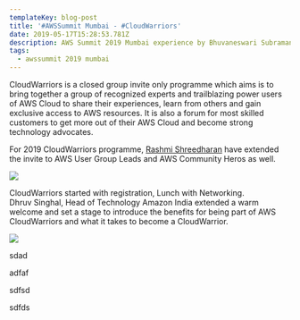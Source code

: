 ```yaml
---
templateKey: blog-post
title: '#AWSSummit Mumbai - #CloudWarriors'
date: 2019-05-17T15:28:53.781Z
description: AWS Summit 2019 Mumbai experience by Bhuvaneswari Subramani
tags:
  - awssummit 2019 mumbai
---
```





CloudWarriors is a closed group invite only programme which aims is to bring together a group of recognized experts and trailblazing power users of AWS Cloud to share their experiences, learn from others and gain exclusive access to AWS resources. It is also a forum for most skilled customers to get more out of their AWS Cloud and become strong technology advocates.

For 2019 CloudWarriors programme, [Rashmi Shreedharan](https://www.linkedin.com/in/rashmis/) have extended the invite to AWS User Group Leads and AWS Community Heros as well.



![](/img/cw_welcomeboard.jpg)

CloudWarriors started with registration, Lunch with Networking.\
Dhruv Singhal, Head of Technology Amazon India extended a warm welcome and set a stage to introduce the benefits for being part of AWS CloudWarriors and what it takes to become a CloudWarrior.

![](/img/intro.png)



sdad



adfaf





sdfsd





sdfds
